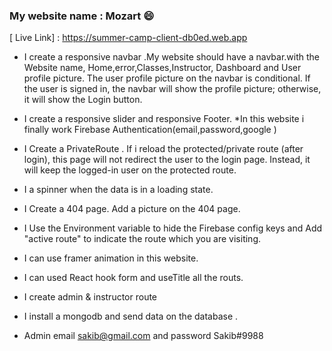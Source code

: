 ### My website name : Mozart :smile:


[ Live Link] : https://summer-camp-client-db0ed.web.app
* I create a responsive  navbar .My website should have a navbar.with the Website name, Home,error,Classes,Instructor, Dashboard and User profile picture. The user profile picture on the navbar is conditional. If the user is signed in, the navbar will show the profile picture; otherwise, it will show the Login button. 
* I create a responsive slider and responsive Footer.
*In this website i finally work Firebase Authentication(email,password,google )
* I Create a PrivateRoute . If i reload the protected/private route (after login), this page will not redirect the user to the login page. Instead, it will keep the logged-in user on the protected route.
* I a spinner when the data is in a loading state.
 * I Create a 404 page. Add a picture on the 404 page.

* I Use the Environment variable to hide the Firebase config keys and Add "active route" to indicate the route which you are visiting.
* I can use framer animation in this website.
* I can used React hook form and useTitle all the routs.
* I create admin & instructor route 
* I install a mongodb and send data on the database .
* Admin email  sakib@gmail.com and password Sakib#9988




